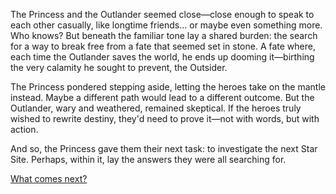 <!-- title: The Next Step -->
<!-- relationship: It's Complicated -->

The Princess and the Outlander seemed close—close enough to speak to each other casually, like longtime friends... or maybe even something more. Who knows? But beneath the familiar tone lay a shared burden: the search for a way to break free from a fate that seemed set in stone. A fate where, each time the Outlander saves the world, he ends up dooming it—birthing the very calamity he sought to prevent, the Outsider.

The Princess pondered stepping aside, letting the heroes take on the mantle instead. Maybe a different path would lead to a different outcome. But the Outlander, wary and weathered, remained skeptical. If the heroes truly wished to rewrite destiny, they'd need to prove it—not with words, but with action.

And so, the Princess gave them their next task: to investigate the next Star Site. Perhaps, within it, lay the answers they were all searching for.

[What comes next?](#embed:https://www.youtube.com/live/uX0rZYSrb4Q?si=UABlcxchRxHiGh_d&t=7144)
